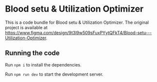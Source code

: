 
  # Blood setu & Utilization Optimizer

  This is a code bundle for Blood setu & Utilization Optimizer. The original project is available at https://www.figma.com/design/9t3l9w509sFuxPYytQFkT4/Blood-setu---Utilization-Optimizer.

  ## Running the code

  Run `npm i` to install the dependencies.

  Run `npm run dev` to start the development server.
  